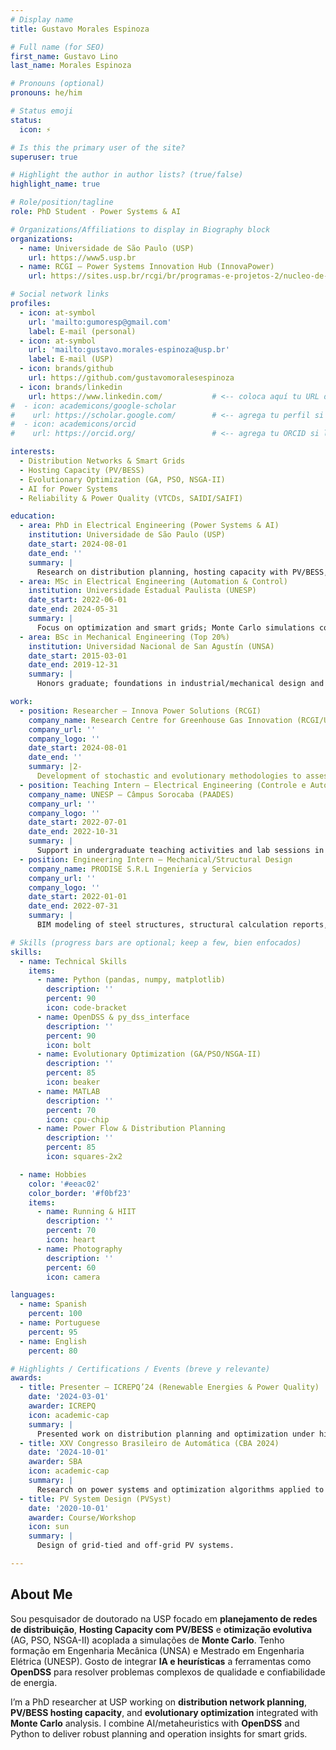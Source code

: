 ```yaml
---
# Display name
title: Gustavo Morales Espinoza

# Full name (for SEO)
first_name: Gustavo Lino
last_name: Morales Espinoza

# Pronouns (optional)
pronouns: he/him

# Status emoji
status:
  icon: ⚡️

# Is this the primary user of the site?
superuser: true

# Highlight the author in author lists? (true/false)
highlight_name: true

# Role/position/tagline
role: PhD Student · Power Systems & AI

# Organizations/Affiliations to display in Biography block
organizations:
  - name: Universidade de São Paulo (USP)
    url: https://www5.usp.br
  - name: RCGI – Power Systems Innovation Hub (InnovaPower)
    url: https://sites.usp.br/rcgi/br/programas-e-projetos-2/nucleo-de-inovacao-em-sistemas-de-energia-innovapower

# Social network links
profiles:
  - icon: at-symbol
    url: 'mailto:gumoresp@gmail.com'
    label: E-mail (personal)
  - icon: at-symbol
    url: 'mailto:gustavo.morales-espinoza@usp.br'
    label: E-mail (USP)
  - icon: brands/github
    url: https://github.com/gustavomoralesespinoza
  - icon: brands/linkedin
    url: https://www.linkedin.com/           # <-- coloca aquí tu URL de LinkedIn si la tienes
#  - icon: academicons/google-scholar
#    url: https://scholar.google.com/        # <-- agrega tu perfil si lo tienes
#  - icon: academicons/orcid
#    url: https://orcid.org/                 # <-- agrega tu ORCID si lo tienes

interests:
  - Distribution Networks & Smart Grids
  - Hosting Capacity (PV/BESS)
  - Evolutionary Optimization (GA, PSO, NSGA-II)
  - AI for Power Systems
  - Reliability & Power Quality (VTCDs, SAIDI/SAIFI)

education:
  - area: PhD in Electrical Engineering (Power Systems & AI)
    institution: Universidade de São Paulo (USP)
    date_start: 2024-08-01
    date_end: ''
    summary: |
      Research on distribution planning, hosting capacity with PV/BESS, stochastic modeling and evolutionary/metaheuristic optimization.
  - area: MSc in Electrical Engineering (Automation & Control)
    institution: Universidade Estadual Paulista (UNESP)
    date_start: 2022-06-01
    date_end: 2024-05-31
    summary: |
      Focus on optimization and smart grids; Monte Carlo simulations coupled to evolutionary strategies for planning studies.
  - area: BSc in Mechanical Engineering (Top 20%)
    institution: Universidad Nacional de San Agustín (UNSA)
    date_start: 2015-03-01
    date_end: 2019-12-31
    summary: |
      Honors graduate; foundations in industrial/mechanical design and structural analysis.

work:
  - position: Researcher – Innova Power Solutions (RCGI)
    company_name: Research Centre for Greenhouse Gas Innovation (RCGI/USP)
    company_url: ''
    company_logo: ''
    date_start: 2024-08-01
    date_end: ''
    summary: |2-
      Development of stochastic and evolutionary methodologies to assess and optimize hosting capacity in distribution networks with high PV/BESS penetration; Monte Carlo simulations integrated with GA/PSO/NSGA-II.
  - position: Teaching Intern – Electrical Engineering (Controle e Automação)
    company_name: UNESP – Câmpus Sorocaba (PAADES)
    company_url: ''
    company_logo: ''
    date_start: 2022-07-01
    date_end: 2022-10-31
    summary: |
      Support in undergraduate teaching activities and lab sessions in control/automation topics.
  - position: Engineering Intern – Mechanical/Structural Design
    company_name: PRODISE S.R.L Ingeniería y Servicios
    company_url: ''
    company_logo: ''
    date_start: 2022-01-01
    date_end: 2022-07-31
    summary: |
      BIM modeling of steel structures, structural calculation reports, 3D post-scan processing, and project documentation.

# Skills (progress bars are optional; keep a few, bien enfocados)
skills:
  - name: Technical Skills
    items:
      - name: Python (pandas, numpy, matplotlib)
        description: ''
        percent: 90
        icon: code-bracket
      - name: OpenDSS & py_dss_interface
        description: ''
        percent: 90
        icon: bolt
      - name: Evolutionary Optimization (GA/PSO/NSGA-II)
        description: ''
        percent: 85
        icon: beaker
      - name: MATLAB
        description: ''
        percent: 70
        icon: cpu-chip
      - name: Power Flow & Distribution Planning
        description: ''
        percent: 85
        icon: squares-2x2

  - name: Hobbies
    color: '#eeac02'
    color_border: '#f0bf23'
    items:
      - name: Running & HIIT
        description: ''
        percent: 70
        icon: heart
      - name: Photography
        description: ''
        percent: 60
        icon: camera

languages:
  - name: Spanish
    percent: 100
  - name: Portuguese
    percent: 95
  - name: English
    percent: 80

# Highlights / Certifications / Events (breve y relevante)
awards:
  - title: Presenter – ICREPQ’24 (Renewable Energies & Power Quality)
    date: '2024-03-01'
    awarder: ICREPQ
    icon: academic-cap
    summary: |
      Presented work on distribution planning and optimization under high PV penetration.
  - title: XXV Congresso Brasileiro de Automática (CBA 2024)
    date: '2024-10-01'
    awarder: SBA
    icon: academic-cap
    summary: |
      Research on power systems and optimization algorithms applied to distribution networks.
  - title: PV System Design (PVSyst)
    date: '2020-10-01'
    awarder: Course/Workshop
    icon: sun
    summary: |
      Design of grid-tied and off-grid PV systems.

---
```


## About Me

Sou pesquisador de doutorado na USP focado em **planejamento de redes de distribuição**, **Hosting Capacity com PV/BESS** e **otimização evolutiva** (AG, PSO, NSGA-II) acoplada a simulações de **Monte Carlo**. Tenho formação em Engenharia Mecânica (UNSA) e Mestrado em Engenharia Elétrica (UNESP). Gosto de integrar **IA e heurísticas** a ferramentas como **OpenDSS** para resolver problemas complexos de qualidade e confiabilidade de energia.

I’m a PhD researcher at USP working on **distribution network planning**, **PV/BESS hosting capacity**, and **evolutionary optimization** integrated with **Monte Carlo** analysis. I combine AI/metaheuristics with **OpenDSS** and Python to deliver robust planning and operation insights for smart grids.
